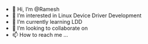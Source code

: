 - 👋 Hi, I’m @Ramesh
- 👀 I’m interested in Linux Device Driver Development
- 🌱 I’m currently learning LDD
- 💞️ I’m looking to collaborate on
- 📫 How to reach me ...

<!---
Ramurq/Ramurq is a ✨ special ✨ repository because its `README.md` (this file) appears on your GitHub profile.
You can click the Preview link to take a look at your changes.
--->
